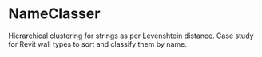 # NameClasser
Hierarchical clustering for strings as per Levenshtein distance.
Case study for Revit wall types to sort and classify them by name.
